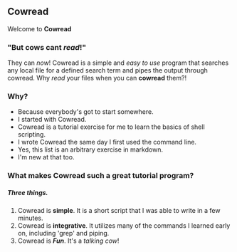 ## Cowread

Welcome to **Cowread**

### "But cows cant _read_!"
  They can _now_! Cowread is a simple and _easy to use_ program that searches any local file for a defined search term and pipes the output through cowread. Why _read_ your files when you can **cowread** them?!

### Why?
  * Because everybody's got to start somewhere. 
  * I started with Cowread. 
  * Cowread is a tutorial exercise for me to learn the basics of shell scripting.
  * I wrote Cowread the same day I first used the command line.
  * Yes, this list is an arbitrary exercise in markdown.
  * I'm new at that too.

### What makes Cowread such a great tutorial program?
##### Three things.
1. Cowread is **simple**. It is a short script that I was able to write in a few minutes.
2. Cowread is **integrative**. It utilizes many of the commands I learned early on, including 'grep' and piping.
3. Cowread is **_Fun_**. It's a _talking cow_! 

